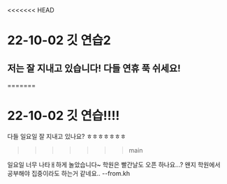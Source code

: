 <<<<<<< HEAD
# 22-10-02 깃 연습2   
## 저는 잘 지내고 있습니다! 다들 연휴 푹 쉬세요!
=======
# 22-10-02 깃 연습!!!!
다들 일요일 잘 지내고 있나요?
ㅎㅎㅎㅎㅎㅎㅎ
>>>>>>> main

일요일 너무 나타ㅐ하게 놀았습니다~
학원은 빨간날도 오픈 하나요...? 
왠지 학원에서 공부해야 집중이라도 하는거 같네요..
--from.kh
